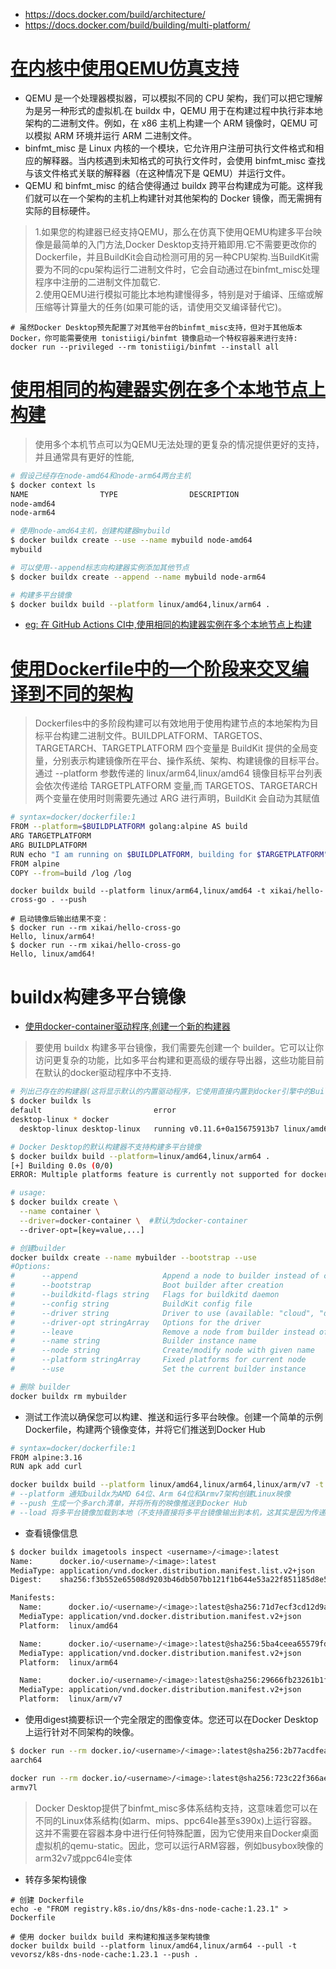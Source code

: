 
* https://docs.docker.com/build/architecture/
* https://docs.docker.com/build/building/multi-platform/

# [在内核中使用QEMU仿真支持](https://docs.docker.com/build/building/multi-platform/#qemu)
* QEMU 是一个处理器模拟器，可以模拟不同的 CPU 架构，我们可以把它理解为是另一种形式的虚拟机.在 buildx 中，QEMU 用于在构建过程中执行非本地架构的二进制文件。例如，在 x86 主机上构建一个 ARM 镜像时，QEMU 可以模拟 ARM 环境并运行 ARM 二进制文件。
* binfmt_misc 是 Linux 内核的一个模块，它允许用户注册可执行文件格式和相应的解释器。当内核遇到未知格式的可执行文件时，会使用 binfmt_misc 查找与该文件格式关联的解释器（在这种情况下是 QEMU）并运行文件。
* QEMU 和 binfmt_misc 的结合使得通过 buildx 跨平台构建成为可能。这样我们就可以在一个架构的主机上构建针对其他架构的 Docker 镜像，而无需拥有实际的目标硬件。
>1.如果您的构建器已经支持QEMU，那么在仿真下使用QEMU构建多平台映像是最简单的入门方法,Docker Desktop支持开箱即用.它不需要更改你的Dockerfile，并且BuildKit会自动检测可用的另一种CPU架构.当BuildKit需要为不同的cpu架构运行二进制文件时，它会自动通过在binfmt_misc处理程序中注册的二进制文件加载它.\
>2.使用QEMU进行模拟可能比本地构建慢得多，特别是对于编译、压缩或解压缩等计算量大的任务(如果可能的话，请使用交叉编译替代它)。
```
# 虽然Docker Desktop预先配置了对其他平台的binfmt_misc支持，但对于其他版本 Docker，你可能需要使用 tonistiigi/binfmt 镜像启动一个特权容器来进行支持:
docker run --privileged --rm tonistiigi/binfmt --install all
```



# [使用相同的构建器实例在多个本地节点上构建](https://docs.docker.com/build/building/multi-platform/#multiple-native-nodes)
>使用多个本机节点可以为QEMU无法处理的更复杂的情况提供更好的支持，并且通常具有更好的性能,
```sh
# 假设己经存在node-amd64和node-arm64两台主机
$ docker context ls
NAME                TYPE                DESCRIPTION
node-amd64
node-arm64

# 使用node-amd64主机，创建构建器mybuild
$ docker buildx create --use --name mybuild node-amd64
mybuild

# 可以使用--append标志向构建器实例添加其他节点
$ docker buildx create --append --name mybuild node-arm64

# 构建多平台镜像
$ docker buildx build --platform linux/amd64,linux/arm64 .
```
* [eg: 在 GitHub Actions CI中,使用相同的构建器实例在多个本地节点上构建](https://docs.docker.com/build/ci/github-actions/configure-builder/#append-additional-nodes-to-the-builder)

# [使用Dockerfile中的一个阶段来交叉编译到不同的架构](https://docs.docker.com/build/building/multi-platform/#cross-compilation)
>Dockerfiles中的多阶段构建可以有效地用于使用构建节点的本地架构为目标平台构建二进制文件。BUILDPLATFORM、TARGETOS、TARGETARCH、TARGETPLATFORM 四个变量是 BuildKit 提供的全局变量，分别表示构建镜像所在平台、操作系统、架构、构建镜像的目标平台。\
>通过 --platform 参数传递的 linux/arm64,linux/amd64 镜像目标平台列表会依次传递给 TARGETPLATFORM 变量,而 TARGETOS、TARGETARCH 两个变量在使用时则需要先通过 ARG 进行声明，BuildKit 会自动为其赋值
```sh
# syntax=docker/dockerfile:1
FROM --platform=$BUILDPLATFORM golang:alpine AS build
ARG TARGETPLATFORM
ARG BUILDPLATFORM
RUN echo "I am running on $BUILDPLATFORM, building for $TARGETPLATFORM" > /log
FROM alpine
COPY --from=build /log /log
```
```
docker buildx build --platform linux/arm64,linux/amd64 -t xikai/hello-cross-go . --push
```
```
# 启动镜像后输出结果不变：
$ docker run --rm xikai/hello-cross-go
Hello, linux/arm64!
$ docker run --rm xikai/hello-cross-go
Hello, linux/amd64!
```


# buildx构建多平台镜像
* [使用docker-container驱动程序,创建一个新的构建器](https://docs.docker.com/build/drivers/docker-container/)
>要使用 buildx 构建多平台镜像，我们需要先创建一个 builder。它可以让你访问更复杂的功能，比如多平台构建和更高级的缓存导出器，这些功能目前在默认的docker驱动程序中不支持.
```sh
# 列出己存在的构建器(这将显示默认的内置驱动程序，它使用直接内置到docker引擎中的BuildKit服务器组件，也称为docker驱动程序)
$ docker buildx ls
default                         error
desktop-linux * docker
  desktop-linux desktop-linux   running v0.11.6+0a15675913b7 linux/amd64, linux/amd64/v2, linux/amd64/v3, linux/arm64, linux/riscv64, linux/ppc64le, linux/s390x, linux/386, linux/mips64le, linux/mips64, linux/arm/v7, linux/arm/v6
```
```sh
# Docker Desktop的默认构建器不支持构建多平台镜像
$ docker buildx build --platform=linux/amd64,linux/arm64 .
[+] Building 0.0s (0/0)                                                                                                                                    docker:desktop-linux
ERROR: Multiple platforms feature is currently not supported for docker driver. Please switch to a different driver (eg. "docker buildx create --use")
```

```sh
# usage:
$ docker buildx create \
  --name container \
  --driver=docker-container \  #默认为docker-container
  --driver-opt=[key=value,...]

# 创建builder
docker buildx create --name mybuilder --bootstrap --use
#Options:
#      --append                   Append a node to builder instead of changing it
#      --bootstrap                Boot builder after creation
#      --buildkitd-flags string   Flags for buildkitd daemon
#      --config string            BuildKit config file
#      --driver string            Driver to use (available: "cloud", "docker-container", "kubernetes", "remote")
#      --driver-opt stringArray   Options for the driver
#      --leave                    Remove a node from builder instead of changing it
#      --name string              Builder instance name
#      --node string              Create/modify node with given name
#      --platform stringArray     Fixed platforms for current node
#      --use                      Set the current builder instance

# 删除 builder
docker buildx rm mybuilder
```


* 测试工作流以确保您可以构建、推送和运行多平台映像。创建一个简单的示例Dockerfile，构建两个镜像变体，并将它们推送到Docker Hub
```sh
# syntax=docker/dockerfile:1
FROM alpine:3.16
RUN apk add curl
```
```sh
docker buildx build --platform linux/amd64,linux/arm64,linux/arm/v7 -t <username>/<image>:latest --push .
# --platform 通知buildx为AMD 64位、Arm 64位和Armv7架构创建Linux映像
# --push 生成一个多arch清单，并将所有的映像推送到Docker Hub
# --load 将多平台镜像加载到本地（不支持直接将多平台镜像输出到本机，这其实是因为传递了多个 --platform 的关系）
```

* 查看镜像信息
```sh
$ docker buildx imagetools inspect <username>/<image>:latest
Name:      docker.io/<username>/<image>:latest
MediaType: application/vnd.docker.distribution.manifest.list.v2+json
Digest:    sha256:f3b552e65508d9203b46db507bb121f1b644e53a22f851185d8e53d873417c48

Manifests:
  Name:      docker.io/<username>/<image>:latest@sha256:71d7ecf3cd12d9a99e73ef448bf63ae12751fe3a436a007cb0969f0dc4184c8c
  MediaType: application/vnd.docker.distribution.manifest.v2+json
  Platform:  linux/amd64

  Name:      docker.io/<username>/<image>:latest@sha256:5ba4ceea65579fdd1181dfa103cc437d8e19d87239683cf5040e633211387ccf
  MediaType: application/vnd.docker.distribution.manifest.v2+json
  Platform:  linux/arm64

  Name:      docker.io/<username>/<image>:latest@sha256:29666fb23261b1f77ca284b69f9212d69fe5b517392dbdd4870391b7defcc116
  MediaType: application/vnd.docker.distribution.manifest.v2+json
  Platform:  linux/arm/v7
```

* 使用digest摘要标识一个完全限定的图像变体。您还可以在Docker Desktop上运行针对不同架构的映像。
```sh
$ docker run --rm docker.io/<username>/<image>:latest@sha256:2b77acdfea5dc5baa489ffab2a0b4a387666d1d526490e31845eb64e3e73ed20 uname -m
aarch64

docker run --rm docker.io/<username>/<image>:latest@sha256:723c22f366ae44e419d12706453a544ae92711ae52f510e226f6467d8228d191 uname -m
armv7l
```
>Docker Desktop提供了binfmt_misc多体系结构支持，这意味着您可以在不同的Linux体系结构(如arm、mips、ppc64le甚至s390x)上运行容器。这并不需要在容器本身中进行任何特殊配置，因为它使用来自Docker桌面虚拟机的qemu-static。因此，您可以运行ARM容器，例如busybox映像的arm32v7或ppc64le变体

* 转存多架构镜像
```
# 创建 Dockerfile
echo -e "FROM registry.k8s.io/dns/k8s-dns-node-cache:1.23.1" > Dockerfile
```
```
# 使用 docker buildx build 来构建和推送多架构镜像
docker buildx build --platform linux/amd64,linux/arm64 --pull -t vevorsz/k8s-dns-node-cache:1.23.1 --push .
```
